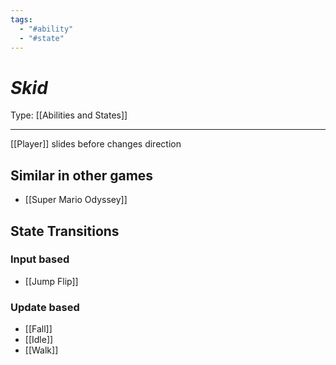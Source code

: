 ```yaml
---
tags:
  - "#ability"
  - "#state"
---
```


# _Skid_

Type: [[Abilities and States]]

----


[[Player]] slides before changes direction


## Similar in other games

* [[Super Mario Odyssey]]


## State Transitions

### Input based

* [[Jump Flip]]


### Update based

* [[Fall]]
* [[Idle]]
* [[Walk]]